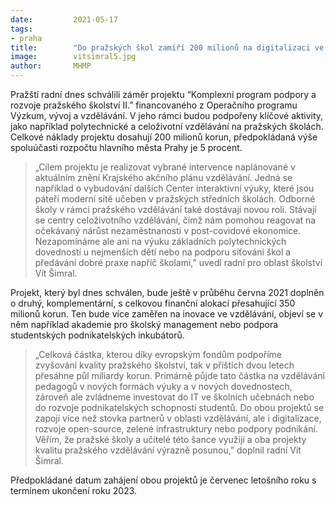 ```yaml
---
date:         2021-05-17
tags:         
- praha
title:        "Do pražských škol zamíří 200 milionů na digitalizaci ve vzdělávání a na rozvoj polytechniky"
image: 	      vitsimral5.jpg
author:       MHMP
---
```


Pražští radní dnes schválili záměr projektu “Komplexní program podpory a rozvoje pražského školství II.” financovaného z Operačního programu Výzkum, vývoj a vzdělávání. V jeho rámci budou podpořeny klíčové aktivity, jako například polytechnické a celoživotní vzdělávání na pražských školách. Celkové náklady projektu dosahují 200 milionů korun, předpokládaná výše spoluúčasti rozpočtu hlavního města Prahy je 5 procent.

> „Cílem projektu je realizovat vybrané intervence naplánované v aktuálním znění Krajského akčního plánu vzdělávání. Jedná se například o vybudování dalších Center interaktivní výuky, které jsou páteří moderní sítě učeben v pražských středních školách. Odborné školy v rámci pražského vzdělávání také dostávají novou roli. Stávají se centry celoživotního vzdělávání, čímž nám pomohou reagovat na očekávaný nárůst nezaměstnanosti v post-covidové ekonomice. Nezapomínáme ale ani na výuku základních polytechnických dovedností u nejmenších dětí nebo na podporu síťování škol a předávání dobré praxe napříč školami,” uvedl radní pro oblast školství Vít Šimral.

Projekt, který byl dnes schválen, bude ještě v průběhu června 2021 doplněn o druhý, komplementární, s celkovou finanční alokací přesahující 350 milionů korun. Ten bude více zaměřen na inovace ve vzdělávání, objeví se v něm například akademie pro školský management nebo podpora studentských podnikatelských inkubátorů.

> „Celková částka, kterou díky evropským fondům podpoříme zvyšování kvality pražského školství, tak v příštích dvou letech přesáhne půl miliardy korun. Primárně půjde tato částka na vzdělávání pedagogů v nových formách výuky a v nových dovednostech, zároveň ale zvládneme investovat do IT ve školních učebnách nebo do rozvoje podnikatelských schopností studentů. Do obou projektů se zapojí více než stovka partnerů v oblasti vzdělávání, ale i digitalizace, rozvoje open-source, zelené infrastruktury nebo podpory podnikání. Věřím, že pražské školy a učitelé této šance využijí a oba projekty kvalitu pražského vzdělávání výrazně posunou,” doplnil radní Vít Šimral.

Předpokládané datum zahájení obou projektů je červenec letošního roku s termínem ukončení roku 2023.


